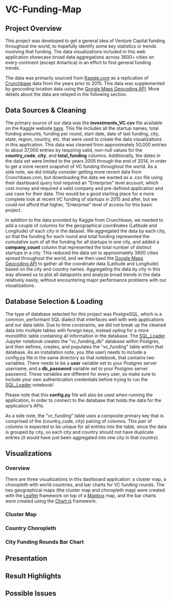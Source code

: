 # VC-Funding-Map

## Project Overview
This project was developed to get a general idea of Venture Capital funding throughout the world, to hopefully identify some key statistics or trends involving that funding. The data visualizations included in this web application showcase broad data aggregations across 3600+ cities on every continent (except Antartica) in an effort to find general funding trends. 

The data was primarily sourced from [Kaggle.com](https://www.kaggle.com/) as a replication of [Crunchbase](https://www.crunchbase.com/) data from the years prior to 2015. This data was supplemented by geocoding location data using the [Google Maps Geocoding API](https://developers.google.com/maps/documentation/geocoding/start). More details about the data are relayed in the following section.

## Data Sources & Cleaning

The primary source of our data was the **investments_VC.csv** file available on the Kaggle website [here](https://www.kaggle.com/arindam235/startup-investments-crunchbase). This file includes all the startup names, total funding amounts, funding per round, start date, date of last funding, city, state, region, country, etc. that were used to create the data visualizations in this application. This data was cleaned from approximately 50,000 entries to about 37,000 entries by requiring valid, non-null values for the **country_code**, **city**, and **total_funding** columns. Additionally, the dates in the data set were limited to the years 2005 through the end of 2014, in order to get a more recent snapshot of VC funding throughout the world. As a side note, we did initially consider getting more recent data from Crunchbase.com, but downloading the data we wanted as a .csv file using their dashboard query tool required an "Enterprise" level account, which cost money and required a valid company and pre-defined application and use case for their data. This would be a good starting place for a more complete look at recent VC funding of startups in 2015 and after, but we could not afford that higher, "Enterprise" level of access for this basic project.

In addition to the data provided by Kaggle from Crunchbase, we needed to add a couple of columns for the geographical coordinates (Latitude and Longitude) of each city in the dataset. We aggregated the data by each city, so that the funding for each round and total funding represented the cumulative sum of all the funding for all startups in one city, and added a **company_count** column that represented the total number of distinct startups in a city. This reduced the data set to approximately 3800 cities spread throughout the world, and we then used the [Google Maps Geocoding API](https://developers.google.com/maps/documentation/geocoding/start) to gather all the coordinate data (Latitude and Longitude) based on the city and country names. Aggregating the data by city in this way allowed us to plot all datapoints and analyze broad trends in the data relatively easily, without encountering major performance problems with our visualizations.

## Database Selection & Loading

The type of database selected for this project was PostgreSQL, which is a common, performant SQL dialect that interfaces well with web applications and our data table. Due to time constraints, we did not break up the cleaned data into multiple tables with foreign keys, instead opting for a more monolithic table containing all information in the database. The [SQL_Loader](./SQL_Loader/Sql_Loader.ipynb) Jupyter notebook creates the "vc_funding_db" database within Postgres, and then defines, creates, and populates the "vc_funding" table within that database. As an installation note, you (the user) needs to include a config.py file in the same directory as that notebook, that contains two variables. There needs to be a **user** variable set to your Postgres server username, and a **db_password** variable set to your Postgres server password. These variables are different for every user, so make sure to include your own authentication credentials before trying to run the [SQL_Loader](./SQL_Loader/Sql_Loader.ipynb) notebook! 

Please note that this **config.py** file will also be used when running the application, in order to connect to the database that holds the data for the application's APIs.

As a side note, the "vc_funding" table uses a composite primary key that is comprised of the (country_code, city) pairing of columns. This pair of columns is expected to be unique for all entries into the table, since the data is grouped by city, so each city and country should not have duplicate entries (it would have just been aggregated into one city in that country).

## Visualizations

### Overview

There are three visualizations in this dashboard application: a cluster map, a choropleth with world countries, and bar charts for VC funding rounds. The two geographical maps (the cluster map and choropleth map) were created with the [Leaflet](https://leafletjs.com/) framework on top of a [Mapbox](https://www.mapbox.com/) map, and the bar charts were created using the [Chart.js](https://www.chartjs.org/) framework.

### Cluster Map

### Country Choropleth

### City Funding Rounds Bar Chart

## Presentation

## Result Highlights

## Possible Issues